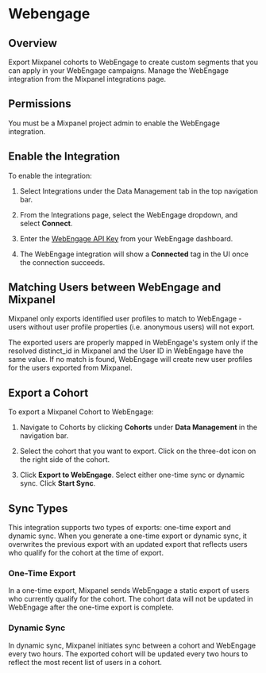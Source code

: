 # Webengage


## Overview

Export Mixpanel cohorts to WebEngage to create custom segments that you can apply in your WebEngage campaigns. Manage the WebEngage integration from the Mixpanel integrations page.

## Permissions

You must be a Mixpanel project admin to enable the WebEngage integration.

## Enable the Integration

To enable the integration: 

1. Select Integrations under the Data Management tab in the top navigation bar.


2. From the Integrations page, select the WebEngage dropdown, and select **Connect**.

3. Enter the [WebEngage API Key](https://docs.webengage.com/docs/rest-api-getting-started#getting-your-credentials) from your WebEngage dashboard.


4. The WebEngage integration will show a **Connected** tag in the UI once the connection succeeds.

## Matching Users between WebEngage and Mixpanel

Mixpanel only exports identified user profiles to match to WebEngage - users without user profile properties (i.e. anonymous users) will not export.

The exported users are properly mapped in WebEngage's system only if the resolved distinct_id in Mixpanel and the User ID in WebEngage have the same value. If no match is found, WebEngage will create new user profiles for the users exported from Mixpanel.

## Export a Cohort
To export a Mixpanel Cohort to WebEngage:

1. Navigate to Cohorts by clicking **Cohorts** under **Data Management** in the navigation bar.

2. Select the cohort that you want to export. Click on the three-dot icon on the right side of the cohort.

3. Click **Export to WebEngage**. Select either one-time sync or dynamic sync. Click **Start Sync**.


## Sync Types
This integration supports two types of exports: one-time export and dynamic sync. When you generate a one-time export or dynamic sync, it overwrites the previous export with an updated export that reflects users who qualify for the cohort at the time of export.

### One-Time Export
In a one-time export, Mixpanel sends WebEngage a static export of users who currently qualify for the cohort. The cohort data will not be updated in WebEngage after the one-time export is complete.

### Dynamic Sync
In dynamic sync, Mixpanel initiates sync between a cohort and WebEngage every two hours. The exported cohort will be updated every two hours to reflect the most recent list of users in a cohort.


